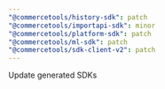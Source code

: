 ```yaml
---
"@commercetools/history-sdk": patch
"@commercetools/importapi-sdk": minor
"@commercetools/platform-sdk": patch
"@commercetools/ml-sdk": patch
"@commercetools/sdk-client-v2": patch
---
```


Update generated SDKs
